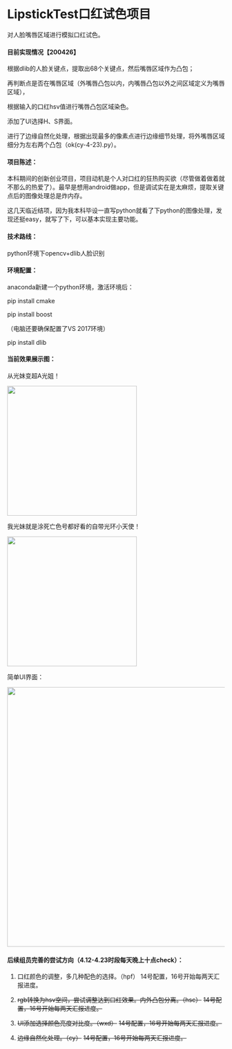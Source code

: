 # LipstickTest口红试色项目

对人脸嘴唇区域进行模拟口红试色。

#### 目前实现情况【200426】

根据dlib的人脸关键点，提取出68个关键点，然后嘴唇区域作为凸包；

再判断点是否在嘴唇区域（外嘴唇凸包以内，内嘴唇凸包以外之间区域定义为嘴唇区域），

根据输入的口红hsv值进行嘴唇凸包区域染色。

添加了UI选择H、S界面。

进行了边缘自然化处理，根据出现最多的像素点进行边缘细节处理，将外嘴唇区域细分为左右两个凸包（ok(cy-4-23).py）。

#### 项目陈述：

本科期间的创新创业项目，项目动机是个人对口红的狂热购买欲（尽管做着做着就不那么的热爱了）。最早是想用android做app，但是调试实在是太麻烦，提取关键点后的图像处理总是炸内存。

这几天临近结项，因为我本科毕设一直写python就看了下python的图像处理，发现还挺easy，就写了下，可以基本实现主要功能。

#### 技术路线：

python环境下opencv+dlib人脸识别

#### 环境配置：

anaconda新建一个python环境，激活环境后：

pip install cmake

pip install boost

（电脑还要确保配置了VS 2017环境）

pip install dlib

#### 当前效果展示图：

从光妹变超A光姐！

<img src="https://github.com/zhxjz/LipstickTest/raw/master/resultShow/1.jpg" height="300"/>

我光妹就是涂死亡色号都好看的自带光环小天使！

<img src="https://github.com/zhxjz/LipstickTest/raw/master/resultShow/2.jpg" height="300"/>

简单UI界面：

<img src="https://github.com/zhxjz/LipstickTest/raw/master/resultShow/UI.gif" height="600"/>

#### 后续组员完善的尝试方向（4.12-4.23时段每天晚上十点check）：

1. 口红颜色的调整，多几种配色的选择。（hpf）
   14号配置，16号开始每两天汇报进度。

2. ~~rgb转换为hsv空间，尝试调整达到口红效果。内外凸包分离。（hsc）~~
   ~~14号配置，16号开始每两天汇报进度。~~

3. ~~UI添加选择颜色亮度对比度。（wxd）~~
   ~~14号配置，16号开始每两天汇报进度。~~

4. ~~边缘自然化处理。（cy）~~
   ~~14号配置，16号开始每两天汇报进度。~~

